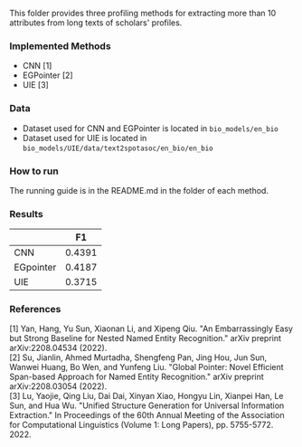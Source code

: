 This folder provides three profiling methods for extracting more than 10 attributes from long texts of scholars' profiles.

### Implemented Methods
- CNN [1]
- EGPointer [2]
- UIE [3]

### Data
- Dataset used for CNN and EGPointer is located in `bio_models/en_bio`
- Dataset used for UIE is located in `bio_models/UIE/data/text2spotasoc/en_bio/en_bio`

### How to run
The running guide is in the README.md in the folder of each method.

### Results
|       | F1 |
|-------|-------|
| CNN   | 0.4391 |
| EGpointer | 0.4187 |
| UIE   | 0.3715 |

### References
[1] Yan, Hang, Yu Sun, Xiaonan Li, and Xipeng Qiu. "An Embarrassingly Easy but Strong Baseline for Nested Named Entity Recognition." arXiv preprint arXiv:2208.04534 (2022).  
[2] Su, Jianlin, Ahmed Murtadha, Shengfeng Pan, Jing Hou, Jun Sun, Wanwei Huang, Bo Wen, and Yunfeng Liu. "Global Pointer: Novel Efficient Span-based Approach for Named Entity Recognition." arXiv preprint arXiv:2208.03054 (2022).  
[3] Lu, Yaojie, Qing Liu, Dai Dai, Xinyan Xiao, Hongyu Lin, Xianpei Han, Le Sun, and Hua Wu. "Unified Structure Generation for Universal Information Extraction." In Proceedings of the 60th Annual Meeting of the Association for Computational Linguistics (Volume 1: Long Papers), pp. 5755-5772. 2022.
  
